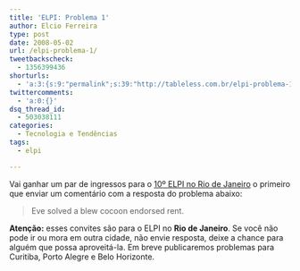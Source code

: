 ```yaml
---
title: 'ELPI: Problema 1'
author: Elcio Ferreira
type: post
date: 2008-05-02
url: /elpi-problema-1/
tweetbackscheck:
  - 1356399436
shorturls:
  - 'a:3:{s:9:"permalink";s:39:"http://tableless.com.br/elpi-problema-1";s:7:"tinyurl";s:26:"http://tinyurl.com/3fngwz2";s:4:"isgd";s:19:"http://is.gd/ZRjEvT";}'
twittercomments:
  - 'a:0:{}'
dsq_thread_id:
  - 503038111
categories:
  - Tecnologia e Tendências
tags:
  - elpi

---
```

Vai ganhar um par de ingressos para o [10º ELPI no Rio de Janeiro][1] o primeiro que enviar um comentário com a resposta do problema abaixo:

> Eve solved a blew cocoon endorsed rent.

**Atenção:** esses convites são para o ELPI no **Rio de Janeiro**. Se você não pode ir ou mora em outra cidade, não envie resposta, deixe a chance para alguém que possa aproveitá-la. Em breve publicaremos problemas para Curitiba, Porto Alegre e Belo Horizonte.

 [1]: https://www.locaweb.com.br/encontro/
